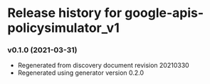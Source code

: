 # Release history for google-apis-policysimulator_v1

### v0.1.0 (2021-03-31)

* Regenerated from discovery document revision 20210330
* Regenerated using generator version 0.2.0


